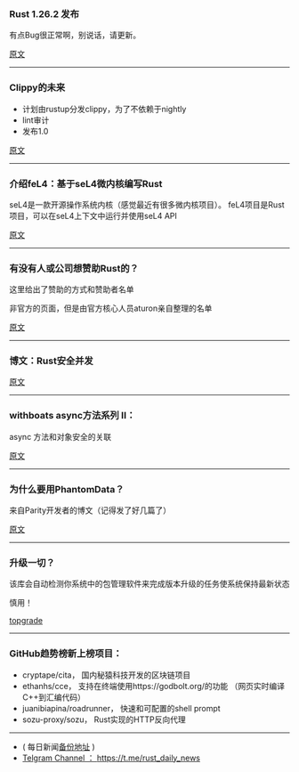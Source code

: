 ### Rust 1.26.2 发布

有点Bug很正常啊，别说话，请更新。

[原文](https://www.reddit.com/r/rust/comments/8osmq0/announcing_rust_1262/)

---

### Clippy的未来

- 计划由rustup分发clippy，为了不依赖于nightly
- lint审计
- 发布1.0

[原文](https://manishearth.github.io/blog/2018/06/05/the-future-of-clippy-the-rust-linter/)

---

### 介绍feL4：基于seL4微内核编写Rust

seL4是一款开源操作系统内核（感觉最近有很多微内核项目）。 feL4项目是Rust项目，可以在seL4上下文中运行并使用seL4 API

[原文](https://www.reddit.com/r/rust/comments/8oqppz/introducing_fel4_rust_programs_for_the_sel4/)

---

### 有没有人或公司想赞助Rust的？

这里给出了赞助的方式和赞助者名单

非官方的页面，但是由官方核心人员aturon亲自整理的名单

[原文](http://aturon.github.io/sponsor/)

---

### 博文：Rust安全并发

[原文](http://www.squidarth.com/rc/rust/2018/06/04/rust-concurrency.html)

---

### withboats async方法系列 II：

async 方法和对象安全的关联

[原文](https://boats.gitlab.io/blog/post/async-methods-ii/)

---

### 为什么要用PhantomData？

来自Parity开发者的博文（记得发了好几篇了）

[原文](http://troubles.md/posts/why-phantomdata/)

---

### 升级一切？

该库会自动检测你系统中的包管理软件来完成版本升级的任务使系统保持最新状态

慎用！

[topgrade](https://github.com/r-darwish/topgrade)

---

### GitHub趋势榜新上榜项目：

- cryptape/cita， 国内秘猿科技开发的区块链项目
- ethanhs/cce， 支持在终端使用https://godbolt.org/的功能 （网页实时编译C++到汇编代码）
- juanibiapina/roadrunner， 快速和可配置的shell prompt
- sozu-proxy/sozu， Rust实现的HTTP反向代理

---

- ( 每日新闻[备份地址](https://github.com/RustStudy/rust_daily_news) )
- [Telgram Channel ： https://t.me/rust_daily_news ](https://t.me/rust_daily_news )

